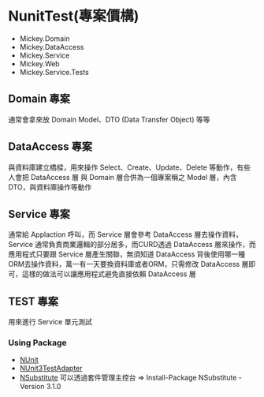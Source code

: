 # NunitTest(專案價構)

* Mickey.Domain  
* Mickey.DataAccess
* Mickey.Service 
* Mickey.Web
* Mickey.Service.Tests

## Domain 專案

通常會拿來放 Domain Model、DTO (Data Transfer Object) 等等

## DataAccess 專案

與資料庫建立橋樑，用來操作 Select、Create、Update、Delete 等動作，有些人會把 DataAccess 層 與 Domain 層合併為一個專案稱之 Model 層，內含 DTO，與資料庫操作等動作

## Service 專案

通常給 Applaction 呼叫，而 Service 層會參考 DataAccess 層去操作資料，Service 通常負責商業邏輯的部分居多，而CURD透過 DataAccess 層來操作，而應用程式只要跟 Service 層產生關聯，無須知道 DataAccess 背後使用哪一種ORM去操作資料，萬一有一天要換資料庫或者ORM，只需修改 DataAccess 層即可，這樣的做法可以讓應用程式避免直接依賴 DataAccess 層

## TEST 專案

用來進行 Service 單元測試
### Using Package
* [NUnit](http://nunit.org/)
* [NUnit3TestAdapter](https://github.com/nunit/docs)
* [NSubstitute](https://www.nuget.org/packages/NSubstitute/) 可以透過套件管理主控台 => Install-Package NSubstitute -Version 3.1.0
